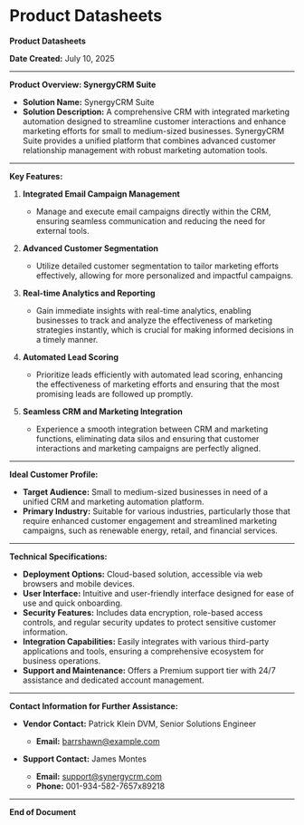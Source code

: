 # Product Datasheets

**Product Datasheets**

**Date Created:** July 10, 2025

---

**Product Overview: SynergyCRM Suite**

- **Solution Name:** SynergyCRM Suite
- **Solution Description:** A comprehensive CRM with integrated marketing automation designed to streamline customer interactions and enhance marketing efforts for small to medium-sized businesses. SynergyCRM Suite provides a unified platform that combines advanced customer relationship management with robust marketing automation tools.

---

**Key Features:**

1. **Integrated Email Campaign Management**
   - Manage and execute email campaigns directly within the CRM, ensuring seamless communication and reducing the need for external tools.
   
2. **Advanced Customer Segmentation**
   - Utilize detailed customer segmentation to tailor marketing efforts effectively, allowing for more personalized and impactful campaigns.

3. **Real-time Analytics and Reporting**
   - Gain immediate insights with real-time analytics, enabling businesses to track and analyze the effectiveness of marketing strategies instantly, which is crucial for making informed decisions in a timely manner.

4. **Automated Lead Scoring**
   - Prioritize leads efficiently with automated lead scoring, enhancing the effectiveness of marketing efforts and ensuring that the most promising leads are followed up promptly.

5. **Seamless CRM and Marketing Integration**
   - Experience a smooth integration between CRM and marketing functions, eliminating data silos and ensuring that customer interactions and marketing campaigns are perfectly aligned.

---

**Ideal Customer Profile:**

- **Target Audience:** Small to medium-sized businesses in need of a unified CRM and marketing automation platform.
- **Primary Industry:** Suitable for various industries, particularly those that require enhanced customer engagement and streamlined marketing campaigns, such as renewable energy, retail, and financial services.

---

**Technical Specifications:**

- **Deployment Options:** Cloud-based solution, accessible via web browsers and mobile devices.
- **User Interface:** Intuitive and user-friendly interface designed for ease of use and quick onboarding.
- **Security Features:** Includes data encryption, role-based access controls, and regular security updates to protect sensitive customer information.
- **Integration Capabilities:** Easily integrates with various third-party applications and tools, ensuring a comprehensive ecosystem for business operations.
- **Support and Maintenance:** Offers a Premium support tier with 24/7 assistance and dedicated account management.

---

**Contact Information for Further Assistance:**

- **Vendor Contact:** Patrick Klein DVM, Senior Solutions Engineer
  - **Email:** barrshawn@example.com

- **Support Contact:** James Montes
  - **Email:** support@synergycrm.com
  - **Phone:** 001-934-582-7657x89218

---

**End of Document**